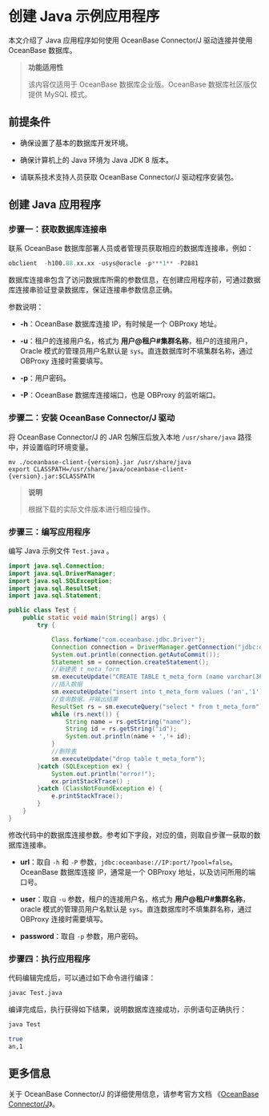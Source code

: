 # 创建 Java 示例应用程序

本文介绍了 Java 应用程序如何使用 OceanBase Connector/J 驱动连接并使用 OceanBase 数据库。

>**功能适用性**
>
>该内容仅适用于 OceanBase 数据库企业版。OceanBase 数据库社区版仅提供 MySQL 模式。

## 前提条件

* 确保设置了基本的数据库开发环境。

* 确保计算机上的 Java 环境为 Java JDK 8 版本。

* 请联系技术支持人员获取 OceanBase Connector/J 驱动程序安装包。

## 创建 Java 应用程序

### 步骤一：获取数据库连接串

联系 OceanBase 数据库部署人员或者管理员获取相应的数据库连接串，例如：

```sql
obclient  -h100.88.xx.xx -usys@oracle -p***1** -P2881
```

数据库连接串包含了访问数据库所需的参数信息，在创建应用程序前，可通过数据库连接串验证登录数据库，保证连接串参数信息正确。

参数说明：

* **-h**：OceanBase 数据库连接 IP，有时候是一个 OBProxy 地址。

* **-u**：租户的连接用户名，格式为 **用户@租户#集群名称**，租户的连接用户，Oracle 模式的管理员用户名默认是 `sys`。直连数据库时不填集群名称，通过 OBProxy 连接时需要填写。

* **-p**：用户密码。

* **-P**：OceanBase 数据库连接端口，也是 OBProxy 的监听端口。

### 步骤二：安装 OceanBase Connector/J 驱动

将 OceanBase Connector/J 的 JAR 包解压后放入本地 `/usr/share/java` 路径中，并设置临时环境变量。

```shell
mv ./oceanbase-client-{version}.jar /usr/share/java
export CLASSPATH=/usr/share/java/oceanbase-client-{version}.jar:$CLASSPATH
```

>**说明**
>
>根据下载的实际文件版本进行相应操作。

### 步骤三：编写应用程序

编写 Java 示例文件 `Test.java` 。

```java
import java.sql.Connection;
import java.sql.DriverManager;
import java.sql.SQLException;
import java.sql.ResultSet;
import java.sql.Statement;

public class Test {
    public static void main(String[] args) {
        try {

            Class.forName("com.oceanbase.jdbc.Driver");
            Connection connection = DriverManager.getConnection("jdbc:oceanbase://172.30.xx.xx:2881/?pool=false&user=s**@oracle&password=***1**");
            System.out.println(connection.getAutoCommit());
            Statement sm = connection.createStatement();
            //新建表 t_meta_form
            sm.executeUpdate("CREATE TABLE t_meta_form (name varchar(36) , id int)");
            //插入数据
            sm.executeUpdate("insert into t_meta_form values ('an','1')");
            //查询数据，并输出结果
            ResultSet rs = sm.executeQuery("select * from t_meta_form");
            while (rs.next()) {
                String name = rs.getString("name");
                String id = rs.getString("id");
                System.out.println(name + ','+ id);
            }
            //删除表
            sm.executeUpdate("drop table t_meta_form");
        }catch (SQLException ex) {
            System.out.println("error!");
            ex.printStackTrace() ;
        }catch (ClassNotFoundException e) {
            e.printStackTrace();
        }
    }
}
```

修改代码中的数据库连接参数。参考如下字段，对应的值，则取自步骤一获取的数据库连接串。

* **url**：取自 `-h` 和 `-P` 参数，`jdbc:oceanbase://IP:port/?pool=false`。OceanBase 数据库连接 IP，通常是一个 OBProxy 地址，以及访问所用的端口号。

* **user**：取自 `-u` 参数，租户的连接用户名，格式为 **用户@租户#集群名称**，oracle 模式的管理员用户名默认是 `sys`。直连数据库时不填集群名称，通过 OBProxy 连接时需要填写。

* **password**：取自 `-p` 参数，用户密码。

### 步骤四：执行应用程序

代码编辑完成后，可以通过如下命令进行编译：

```bash
javac Test.java
```

编译完成后，执行获得如下结果，说明数据库连接成功，示例语句正确执行：

```bash
java Test

true
an,1
```

## 更多信息

关于 OceanBase Connector/J 的详细使用信息，请参考官方文档 《[OceanBase Connector/J](https://www.oceanbase.com/docs/enterprise-oceanbase-connector-j-cn-10000000000348466)》。
